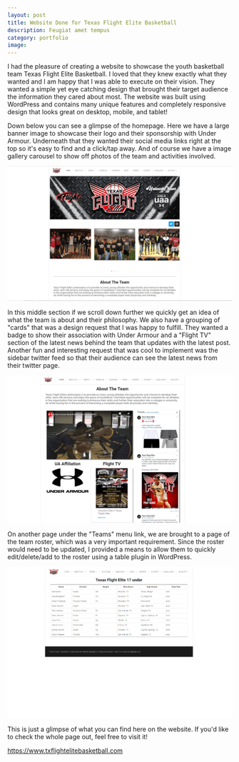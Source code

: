 ```yaml
---
layout: post
title: Website Done for Texas Flight Elite Basketball
description: Feugiat amet tempus
category: portfolio
image: 
---
```


I had the pleasure of creating a website to showcase the youth basketball team Texas Flight Elite Basketball. I loved that
they knew exactly what they wanted and I am happy that I was able to execute on their vision. They wanted
a simple yet eye catching design that brought their target audience the information they cared about most. The website was built
using WordPress and contains many unique features and completely responsive design that looks great on desktop, mobile, and
tablet!

Down below you can see a glimpse of the homepage. Here we have a large banner image to showcase their logo and their sponsorship
with Under Armour. Underneath that they wanted their social media links right at the top so it's easy to find and a click/tap away.
And of course we have a image gallery carousel to show off photos of the team and activities involved.

<img src="assets/images/txflight_port_1.png" alt="" />

In this middle section if we scroll down further we quickly get an idea of what the team is about and their philosophy.
We also have a grouping of "cards" that was a design request that I was happy to fulfill. They wanted a badge to show their
association with Under Armour and a "Flight TV" section of the latest news behind the team that updates with the latest post. Another
fun and interesting request that was cool to implement was the sidebar twitter feed so that their audience can see the latest news
from their twitter page.

<img src="assets/images/txflight_port_2.png" alt="" />

On another page under the "Teams" menu link, we are brought to a page of the team roster, which was a very important requirement.
Since the roster would need to be updated, I provided a means to allow them to quickly edit/delete/add to the roster using a table
plugin in WordPress.

<img src="assets/images/txflight_port_3.png" alt="" />

This is just a glimpse of what you can find here on the website. If you'd like to check the whole page out, feel free
to visit it! 

https://www.txflightelitebasketball.com

